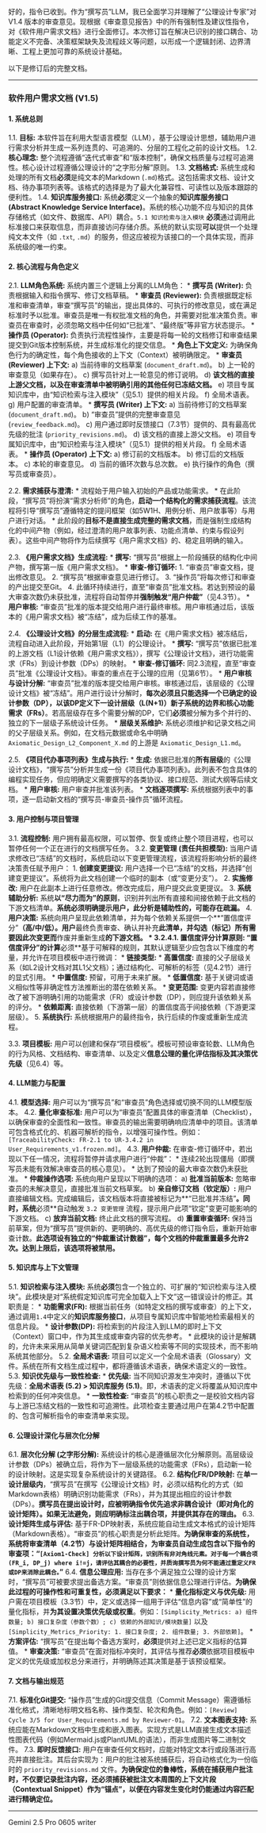 好的，指令已收到。作为“撰写员”LLM，我已全面学习并理解了“公理设计专家”对 V1.4 版本的审查意见。现根据《审查意见报告》中的所有强制性及建议性指令，对《软件用户需求文档》进行全面修订。本次修订旨在解决已识别的接口耦合、功能定义不完备、决策框架缺失及流程歧义等问题，以形成一个逻辑封闭、边界清晰、工程上更加可靠的系统设计基础。

以下是修订后的完整文档。

---

### **软件用户需求文档 (V1.5)**

#### **1. 系统总则**

1.1. **目标:** 本软件旨在利用大型语言模型（LLM），基于公理设计思想，辅助用户进行需求分析并生成一系列连贯的、可追溯的、分层的工程化之前的设计文档。
1.2. **核心理念:** 整个流程遵循“迭代式审查”和“版本控制”，确保文档质量与过程可追溯性。核心设计过程遵循公理设计的“之字形分解”原则。
1.3. **文档格式:** 系统生成和处理的所有文档**必须**是纯文本的Markdown (`.md`)格式。这包括需求文档、设计文档、待办事项列表等。该格式的选择是为了最大化兼容性、可读性以及版本跟踪的便利性。
1.4. **知识库服务接口:** 系统**必须**定义一个抽象的**知识库服务接口 (Abstract Knowledge Service Interface)**。系统的核心功能不应与知识的具体存储格式（如文件、数据库、API）耦合。`5.1 知识检索与注入模块` **必须**通过调用此标准接口来获取信息，而非直接访问存储介质。系统的默认实现**可以**提供一个处理纯文本文件（如 `.txt`, `.md`）的服务，但这应被视为该接口的一个具体实现，而非系统级的唯一约束。

#### **2. 核心流程与角色定义**

2.1. **LLM角色系统:** 系统内置三个逻辑上分离的LLM角色：
    *   **撰写员 (Writer):** 负责根据输入和指令撰写、修订文档草稿。
    *   **审查员 (Reviewer):** 负责根据既定标准和审查清单，审查“撰写员”的输出，提出具体的、可执行的修改意见，或在满足标准时予以批准。审查员是唯一有权批准文档的角色，并需要对批准决策负责。审查员在审查时，必须忽略文档中任何如“已批准”、“最终版”等非官方状态提示。
    *   **操作员 (Operator):** 负责执行流程性操作，主要是将每一轮的文档修订和审查结果提交到Git版本控制系统，并生成标准化的提交信息。
    *   **角色上下文定义:** 为确保角色行为的确定性，每个角色接收的上下文（Context）被明确限定。
        *   **审查员 (Reviewer) 上下文:**
            a) 当前待审的文档草案 (`document_draft.md`)。
            b) 上一轮的审查意见（如果存在）。
            c) 撰写员针对上一轮意见的修订说明。
            d) **该文档的直接上游父文档，以及在审查清单中被明确引用的其他任何已冻结文档。**
            e) 项目专属知识库中，由“知识检索与注入模块”（见5.1）提供的相关片段。
            f) 全局术语表。
            g) 用户配置的审查清单。
        *   **撰写员 (Writer) 上下文:**
            a) 当前待修订的文档草案 (`document_draft.md`)。
            b) “审查员”提供的完整审查意见 (`review_feedback.md`)。
            c) 用户通过即时反馈接口（7.3节）提供的、具有最高优先级的批注 (`priority_revisions.md`)。
            d) 该文档的直接上游父文档。
            e) 项目专属知识库中，由“知识检索与注入模块”（见5.1）提供的相关片段。
            f) 全局术语表。
        *   **操作员 (Operator) 上下文:**
            a) 修订前的文档版本。
            b) 修订后的文档版本。
            c) 本轮的审查意见。
            d) 当前的循环次数与总次数。
            e) 执行操作的角色（撰写员或审查员）。

2.2. **需求捕获与澄清:**
    *   流程始于用户输入初始的产品或功能需求。
    *   在此阶段，“撰写员”将扮演“需求分析师”的角色，**启动一个结构化的需求捕获流程**。该流程将引导“撰写员”遵循特定的提问框架（如5W1H、用例分析、用户故事等）与用户进行对话。
    *   此阶段的**目标不是直接生成完整的需求文档**，而是强制生成结构化的中间产物（例如，经过澄清的用户故事列表、功能点清单、约束与假设列表）。这些中间产物将作为后续撰写《用户需求文档》的、稳定且明确的输入。

2.3. **《用户需求文档》生成流程:**
    *   **撰写:** “撰写员”根据上一阶段捕获的结构化中间产物，撰写第一版《用户需求文档》。
    *   **审查-修订循环:**
        1.  “审查员”审查文档，提出修改意见。
        2.  “撰写员”根据审查意见进行修订。
        3.  “操作员”将每次修订和审查的产出提交至Git。
        4.  此循环持续进行，直至“审查员”批准文档。若达到预设的最大审查次数仍未获批准，流程将自动暂停并**强制触发“用户仲裁”**（见4.3节）。
    *   **用户审核:** “审查员”批准的版本提交给用户进行最终审核。用户审核通过后，该版本的《用户需求文档》被“冻结”，成为后续工作的基准。

2.4. **《公理设计文档》的分层生成流程:**
    *   **启动:** 在《用户需求文档》被冻结后，流程自动进入此阶段，开始第1层（L1）的公理设计。
    *   **撰写:** “撰写员”依据已批准的上游文档（L1设计依赖《用户需求文档》），撰写《公理设计文档》，进行功能需求（FRs）到设计参数（DPs）的映射。
    *   **审查-修订循环:** 同2.3流程，直至“审查员”批准《公理设计文档》。审查的重点在于公理的应用（见第6节）。
    *   **用户审核与设计分解:** “审查员”批准的版本提交给用户审核。审核通过后，该层级的《公理设计文档》被“冻结”。用户进行设计分解时，**每次必须且只能选择一个已确定的设计参数（DP），以该DP定义下一设计层级（L(N+1)）新子系统的边界和核心功能需求（FRs）**。若高层级存在多个需要分解的DP，它们**必须**被分解为多个并行的、独立的下一层级子系统设计任务。
    *   **层级关系维护:** 系统必须维护和记录文档之间的父子层级关系。例如，在文档元数据或命名中明确 `Axiomatic_Design_L2_Component_X.md` 的上游是 `Axiomatic_Design_L1.md`。

2.5. **《项目代办事项列表》生成与执行:**
    *   **生成:** 依据已批准的**所有层级**的《公理设计文档》，“撰写员”分析并生成一份《项目代办事项列表》。此列表不包含具体的编程实现任务，但应明确定义需要撰写的各类协议、接口规范、测试大纲等后续文档。
    *   **用户审核:** 用户审查并批准该列表。
    *   **文档逐项撰写:** 系统根据列表中的事项，逐一启动新文档的“撰写员-审查员-操作员”循环流程。

#### **3. 用户控制与项目管理**

3.1. **流程控制:** 用户拥有最高权限，可以暂停、恢复或终止整个项目进程，也可以暂停任何一个正在进行的文档撰写任务。
3.2. **变更管理 (责任共担模型):** 当用户请求修改已“冻结”的文档时，系统启动以下变更管理流程，该流程将影响分析的最终决策责任赋予用户：
    1.  **创建变更提议:** 用户选择一个已“冻结”的文档，并选择“创建变更提议”。系统将为此文档创建一个临时的副本（或“变更分支”）。
    2.  **实施修改:** 用户在此副本上进行任意修改。修改完成后，用户提交此变更提议。
    3.  **系统辅助分析:** 系统**以“尽力而为”的原则**，识别并列出所有直接和间接依赖于此文档的下游文档清单。**系统必须明确提示用户，此分析是辅助性的，可能存在疏漏。**
    4.  **用户决策:** 系统向用户呈现此依赖清单，并为每个依赖关系提供一个**“置信度评分”**（高/中/低）。用户**最终负责审查、确认并补充**此清单，并勾选（标记）所有需要因此次变更而**作废并重新生成**的下游文档。
        *   **3.2.4.1. 置信度评分计算原则:** “置信度评分”的计算**必须**基于可解释的规则，其默认逻辑至少应包含以下维度的考量，并允许在项目模板中进行微调：
            *   **链接类型:**
                *   **高置信度:** 直接的父子层级关系（如L2设计文档对其L1父文档）；通过结构化、可解析的标签（见4.2节）进行的显式引用。
                *   **中置信度:** 预留，可用于未来扩展。
                *   **低置信度:** 基于关键词或语义相似性等非确定性方法推断出的潜在依赖关系。
            *   **变更范围:** 变更内容若直接修改了被下游明确引用的功能需求（FR）或设计参数（DP），则应提升该依赖关系的评分。
            *   **依赖距离:** 直接依赖（下游第一层）的置信度高于间接依赖（下游更深层级）。
    5.  **系统执行:** 系统根据用户的最终指令，执行后续的作废或重新生成流程。

3.3. **项目模板:** 用户可以创建和保存“项目模板”。模板可预设审查轮数、LLM角色的行为风格、文档结构、审查清单、以及定义**信息公理的量化评估指标及其决策优先级**（见6.4）等。

#### **4. LLM能力与配置**

4.1. **模型选择:** 用户可以为“撰写员”和“审查员”角色选择或切换不同的LLM模型版本。
4.2. **量化审查标准:** 用户可以为“审查员”配置具体的审查清单（Checklist），以确保审查的全面性和一致性。审查员的输出需要明确响应清单中的项目。该清单可包含格式化的、机器可解析的指令，以增强可操作性。例如：`[TraceabilityCheck: FR-2.1 to UR-3.4.2 in User_Requirements_v1.frozen.md]`。
4.3. **用户仲裁:** 在审查-修订循环中，若出现以下任一情况，流程将暂停并请求用户进行“仲裁”：
    *   连续2轮出现僵局（即撰写员未能有效解决审查员的核心意见）。
    *   达到了预设的最大审查次数仍未获批准。
    *   **仲裁操作选项:** 系统向用户呈现以下明确的选项：
        a) **批准当前版本:** 忽略审查员的未解决意见，直接批准当前文档草案。
        b) **亲自修订文档（钦定版）:** 用户直接编辑文档。完成编辑后，该文档版本将直接被标记为**“已批准并冻结”**。同时，系统**必须**自动触发 `3.2 变更管理` 流程，提示用户此项“钦定”变更可能影响的下游文档。
        c) **放弃当前文档:** 终止此文档的撰写流程。
        d) **重置审查循环:** 保持当前草案，但为“撰写员”提供新的、更明确的、高优先级的修订指令后，重新开始审查计数。**此选项设有独立的“仲裁重试计数器”，每个文档的仲裁重置最多允许2次。达到上限后，该选项将被禁用。**

#### **5. 知识库与上下文管理**

5.1. **知识检索与注入模块:** 系统**必须**包含一个独立的、可扩展的“知识检索与注入模块”。此模块是对“系统假定知识库可完全加载入上下文”这一错误设计的修正。其职责是：
    *   **功能需求(FR):** 根据当前任务（如特定文档的撰写或审查）的上下文，通过调用`1.4`中定义的**知识库服务接口**，从项目专属知识库中智能地检索最相关的信息片段。
    *   **设计参数(DP):** 将检索到的片段注入到LLM的即时上下文（Context）窗口中，作为其生成或审查内容的优先参考。
    *   此模块的设计是解耦的，允许未来采用从简单关键词匹配到复杂语义检索等不同的实现技术，而不影响系统其他部分。
5.2. **全局术语表:** 项目可以定义一个全局术语表（Glossary）文件。系统在所有文档生成过程中，都将遵循该术语表，确保术语定义的一致性。
5.3. **知识优先级与一致性检查:**
    *   **优先级:** 当不同知识源发生冲突时，遵循以下优先级：**全局术语表 (5.2) > 知识库服务 (5.1)**。即，术语表的定义将覆盖从知识库中检索到的任何冲突信息。
    *   **一致性检查:** “审查员”的核心职责之一是校验文档内容与上游已冻结文档的一致性和可追溯性。此项检查主要通过用户在第4.2节中配置的、包含可解析指令的审查清单来实现。

#### **6. 公理设计深化与层次化分解**

6.1. **层次化分解 (之字形分解):** 系统设计的核心是遵循层次化分解原则。高层级设计参数（DPs）被确立后，将作为下一层级系统的功能需求（FRs），启动新一轮的设计映射。这是实现复杂系统设计的关键路径。
6.2. **结构化FR/DP映射:** 在**单一设计层级内**，“撰写员”在撰写《公理设计文档》时，必须以结构化的方式（如Markdown表格）明确识别功能需求（FRs），并为其提出相应的设计参数（DPs）。**撰写员在提出设计时，应被明确指令优先追求非耦合设计（即对角化的设计矩阵）。如果无法避免，则应明确标注出耦合项，并提供其存在的理由。**
6.3. **设计矩阵生成与评估:** 基于FR-DP映射表，系统应能自动生成文本格式的设计矩阵（Markdown表格）。“审查员”的核心职责是分析此矩阵。**为确保审查的系统性，系统将审查清单（4.2节）与设计矩阵相结合，为审查员自动生成包含以下指令的审查项：“`[Axiom1-Check] 分析以下设计矩阵，识别所有非对角线元素。对于每一个耦合项 (FR_i, DP_j) where i!=j，请评估其耦合的必要性，并质询撰写员为何不能通过重定义FR或DP来消除此耦合。`”**
6.4. **信息公理应用:** 当存在多个满足独立公理的设计方案时，“撰写员”可被要求提出备选方案。“审查员”则依据信息公理进行评估。**为确保此过程的可操作性和可重复性，必须满足以下要求：**
    *   **量化指标定义与优先级:** 用户需在项目模板（3.3节）中，定义或选择一组用于评估“信息内容”或“简单性”的量化指标，并**为其设置决策优先级或权重**。例如：`[Simplicity_Metrics: a) 组件数量; b) 接口复杂度（参数个数）; c) 依赖的外部知识/模块数量]` 以及 `[Simplicity_Metrics_Priority: 1. 接口复杂度; 2. 组件数量; 3. 外部依赖]`。
    *   **方案评估:** “撰写员”在提出每个备选方案时，**必须**提供对上述已定义指标的估算值。
    *   **审查决策:** “审查员”在面对指标冲突时，其评估与推荐**必须**依据项目模板中定义的优先级或加权总分来进行，并明确陈述其决策是基于该预设框架。

#### **7. 文档与输出规范**

7.1. **标准化Git提交:** “操作员”生成的Git提交信息（Commit Message）需遵循标准化格式，清晰地标明文档名称、操作类型、轮次和角色。例如：`[Review] Cycle 3/5 for User_Requirements.md by Reviewer-01`。
7.2. **文本图表支持:** 系统应能在Markdown文档中生成和嵌入图表。实现方式是LLM直接生成文本描述性图表代码（例如Mermaid.js或PlantUML的语法），而非生成图片等二进制文件。
7.3. **即时反馈接口:** 用户在审查任何文档时，应能对特定文本行或段落进行高亮并直接批注。其后台实现为：用户的批注被系统捕获后，将自动格式化为一份临时的 `priority_revisions.md` 文件。**为确保定位的鲁棒性，系统在捕获用户批注时，不仅要记录批注内容，还必须捕获被批注文本周围的上下文片段（Contextual Snippet）作为“锚点”，以便在内容发生变化时仍能通过内容匹配进行精确定位。**

---
Gemini 2.5 Pro 0605 writer